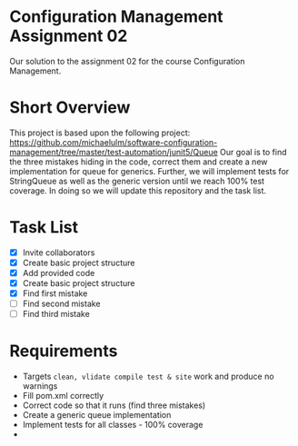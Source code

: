 # Configuration Management Assignment 02

Our solution to the assignment 02 for the course Configuration Management. 

# Short Overview

This project is based upon the following project: https://github.com/michaelulm/software-configuration-management/tree/master/test-automation/junit5/Queue
Our goal is to find the three mistakes hiding in the code, correct them and 
create a new implementation for queue for generics. Further, we will implement 
tests for StringQueue as well as the generic version until we reach 100% test
coverage. In doing so we will update this repository and the task list.

# Task List

- [x] Invite collaborators
- [x] Create basic project structure
- [x] Add provided code
- [x] Create basic project structure
- [x] Find first mistake
- [ ] Find second mistake
- [ ] Find third mistake

# Requirements

* Targets `clean, vlidate compile test & site` work and produce no warnings
* Fill pom.xml correctly
* Correct code so that it runs (find three mistakes)
* Create a generic queue implementation
* Implement tests for all classes - 100% coverage
* 
